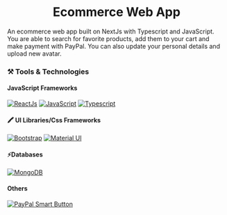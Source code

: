 <h1 align="center"> Ecommerce Web App </h1>

<p>An ecommerce web app built on NextJs with Typescript and JavaScript. You are able to search for favorite products, add them to your cart and make payment with PayPal. You can also update your personal details and upload new avatar.</p>

<h3 align="left">⚒️ Tools & Technologies</h3>
<h4 align="left"> JavaScript Frameworks </h4>

[![ReactJs](https://img.shields.io/badge/React-20232A?style=for-the-badge&logo=react&logoColor=61DAFB)](#)
[![JavaScript](https://img.shields.io/badge/-JavaScript-F7DF1E?logo=javascript&logoColor=black&style=for-the-badge)](#)
[![Typescript](https://img.shields.io/badge/TypeScript-007ACC?style=for-the-badge&logo=typescript&logoColor=white)](#)

<h4 align="left"> 🖍 UI Libraries/Css Frameworks </h4>

[![Bootstrap](https://img.shields.io/badge/Bootstrap-563D7C?style=for-the-badge&logo=bootstrap&logoColor=white)](#)
[![Material UI](https://img.shields.io/badge/Material--UI-0081CB?style=for-the-badge&logo=material-ui&logoColor=white)](#)

<h4 align="left">⚡Databases </h4>

[![MongoDB](https://img.shields.io/badge/MongoDB-4EA94B?style=for-the-badge&logo=mongodb&logoColor=white)](#)

<h4 align="left"> Others </h4>

[![PayPal Smart Button](https://img.shields.io/badge/PayPal-00457C?style=for-the-badge&logo=paypal&logoColor=white)](#)
